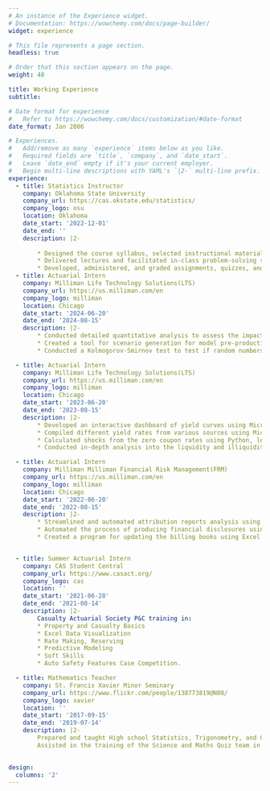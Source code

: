 ```yaml
---
# An instance of the Experience widget.
# Documentation: https://wowchemy.com/docs/page-builder/
widget: experience

# This file represents a page section.
headless: true

# Order that this section appears on the page.
weight: 40

title: Working Experience
subtitle:

# Date format for experience
#   Refer to https://wowchemy.com/docs/customization/#date-format
date_format: Jan 2006

# Experiences.
#   Add/remove as many `experience` items below as you like.
#   Required fields are `title`, `company`, and `date_start`.
#   Leave `date_end` empty if it's your current employer.
#   Begin multi-line descriptions with YAML's `|2-` multi-line prefix.
experience:
  - title: Statistics Instructor
    company: Oklahoma State University 
    company_url: https://cas.okstate.edu/statistics/
    company_logo: osu
    location: Oklahoma
    date_start: '2022-12-01'
    date_end: ''
    description: |2-
        
        * Designed the course syllabus, selected instructional materials, and structured the curriculum to align with departmental learning objectives.
        * Delivered lectures and facilitated in-class problem-solving sessions to promote conceptual understanding and mathematical reasoning.
        * Developed, administered, and graded assignments, quizzes, and exams; provided timely and constructive feedback to support student progress.
  - title: Actuarial Intern
    company: Milliman Life Technology Solutions(LTS)
    company_url: https://us.milliman.com/en
    company_logo: milliman
    location: Chicago
    date_start: '2024-06-20'
    date_end: '2024-08-15'
    description: |2-
        * Conducted detailed quantitative analysis to assess the impact of using varying spot rates on financial projections.
        * Created a tool for scenario generation for model pre-production. My tool enables the rapid and flexible generation of diverse scenarios, enhancing the model's robustness and facilitating more               accurate and informed decision-making.
        * Conducted a Kolmogorov-Smirnov test to test if random numbers from a scenario generation are uniformly distributed. This ensures the validity and reliability of the model projections.

  - title: Actuarial Intern
    company: Milliman Life Technology Solutions(LTS)
    company_url: https://us.milliman.com/en
    company_logo: milliman
    location: Chicago
    date_start: '2023-06-20'
    date_end: '2023-08-15'
    description: |2-
        * Developed an interactive dashboard of yield curves using Microsoft Power BI as a basis for a yield curve scenario generation process.
        * Compiled different yield rates from various sources using Microsoft Excel VBA to create a report on the performance of the US stock market.
        * Calculated shocks from the zero coupon rates using Python, leading to the development of the yield curve scenario generation model for the Bermuda Market Authority.
        * Conducted in-depth analysis into the liquidity and illiquidity of three different market structures, revealing interesting but important information about the performance of the various markets.

  - title: Actuarial Intern
    company: Milliman Milliman Financial Risk Management(FRM)
    company_url: https://us.milliman.com/en
    company_logo: milliman
    location: Chicago
    date_start: '2022-06-20'
    date_end: '2022-08-15'
    description: |2-
        * Streamlined and automated attribution reports analysis using Excel VBA, leading to about 30% reduction in reporting time.
        * Automated the process of producing financial disclosures using Excel VBA, resulting in efficiency in producing financial disclosures and reducing reporting time by about 60\%.
        * Created a program for updating the billing books using Excel VBA, improving the accuracy rate to about 98\%.


  - title: Summer Actuarial Intern
    company: CAS Student Central
    company_url: https://www.casact.org/
    company_logo: cas
    location: ''
    date_start: '2021-06-28'
    date_end: '2021-08-14'
    description: |2-
        Casualty Actuarial Society P&C training in:
        * Property and Casualty Basics
        * Excel Data Visualization
        * Rate Making, Reserving
        * Predictive Modeling
        * Soft Skills
        * Auto Safety Features Case Competition.

  - title: Mathematics Teacher
    company: St. Francis Xavier Minor Seminary
    company_url: https://www.flickr.com/people/138773819@N08/
    company_logo: xavier
    location: ''
    date_start: '2017-09-15'
    date_end: '2019-07-14'
    description: |2-
        Prepared and taught High school Statistics, Trigonometry, and Calculus
        Assisted in the training of the Science and Maths Quiz team in mathematics for the 2018 National Science and Maths Quiz Competition.
        

design:
  columns: '2'
---
```

